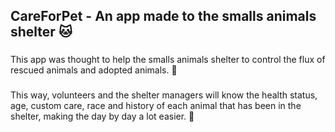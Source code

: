 ## CareForPet - An app made to the smalls animals shelter :cat:
###
This app was thought to help the smalls animals shelter to control the flux of rescued animals and adopted animals. :dog:
###
This way, volunteers and the shelter managers will know the health status, age, custom care, race and history of each animal that has been in the shelter,
making the day by day a lot easier. :rabbit:
